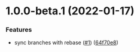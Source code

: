 # 1.0.0-beta.1 (2022-01-17)


### Features

* sync branches with rebase ([#1](https://github.com/levibostian/action-sync-branches/issues/1)) ([64f70e8](https://github.com/levibostian/action-sync-branches/commit/64f70e8fff0fb7ecd0baa7b613bd1716dec7b0ed))
